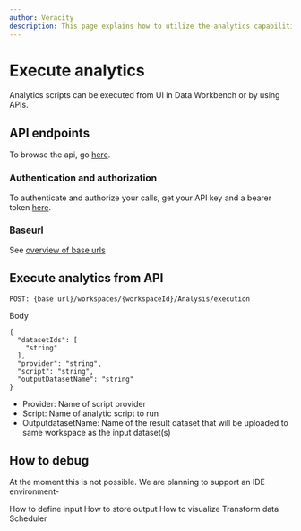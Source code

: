 ```yaml
---
author: Veracity
description: This page explains how to utilize the analytics capabilities
---
```


# Execute analytics
Analytics scripts can be executed from UI in Data Workbench or by using APIs.

## API endpoints
To browse the api, go [here](https://developer.veracity.com/docs/section/api-explorer/76904bcb-1aaf-4a2f-8512-3af36fdadb2f/developerportal/dataworkbenchv2-swagger.json).

### Authentication and authorization
To authenticate and authorize your calls, get your API key and a bearer token [here](../auth.md).

### Baseurl
See [overview of base urls](https://developer.veracity.com/docs/section/dataplatform/apiendpoints)

## Execute analytics from API

```
POST: {base url}/workspaces/{workspaceId}/Analysis/execution 
```
Body
```
{
  "datasetIds": [
    "string"
  ],
  "provider": "string",
  "script": "string",
  "outputDatasetName": "string"
}
```
- Provider: Name of script provider
- Script: Name of analytic script to run
- OutputdatasetName: Name of the result dataset that will be uploaded to same workspace as the input dataset(s)


## How to debug
At the moment this is not possible. We are planning to support an IDE environment-

How to define input
How to store output
How to visualize
Transform data
Scheduler 
